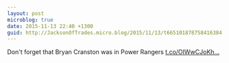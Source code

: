 ```yaml
---
layout: post
microblog: true
date: 2015-11-13 22:40 +1300
guid: http://JacksonOfTrades.micro.blog/2015/11/13/t665101878758416384.html
---
```

Don't forget that Bryan Cranston was in Power Rangers [t.co/OIWwCJoKh...](https://t.co/OIWwCJoKhv)
